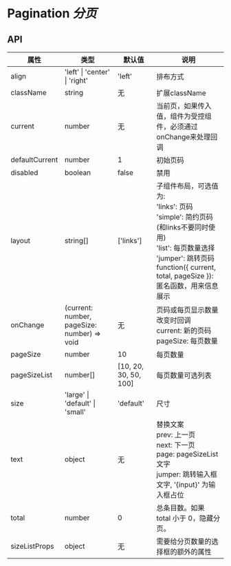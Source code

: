 # Pagination *分页*

<example />

## API 
| 属性 | 类型 | 默认值 | 说明 |
| --- | --- | --- | --- |
| align | 'left' \| 'center' \| 'right' | 'left' | 排布方式 |
| className | string | 无 | 扩展className |
| current | number | 无 | 当前页，如果传入值，组件为受控组件，必须通过onChange来处理回调 |
| defaultCurrent | number | 1 | 初始页码 |
| disabled | boolean | false | 禁用 |
| layout | string[] | \['links'] | 子组件布局，可选值为:<br />'links': 页码<br />'simple': 简约页码(和links不要同时使用)<br />'list': 每页数量选择<br />'jumper': 跳转页码<br />function({ current, total, pageSize }): 匿名函数，用来信息展示 |
| onChange | (current: number, pageSize: number) => void | 无 | 页码或每页显示数量改变时回调<br />current: 新的页码<br />pageSize: 每页数量 |
| pageSize | number | 10 | 每页数量 |
| pageSizeList | number[] | \[10, 20, 30, 50, 100] | 每页数量可选列表 |
| size | 'large' \| 'default' \| 'small' | 'default' | 尺寸 |
| text | object | 无 | 替换文案<br />prev: 上一页<br />next: 下一页<br />page: pageSizeList文字<br />jumper: 跳转输入框文字, '{input}' 为输入框占位 |
| total | number | 0 | 总条目数。如果 total 小于 0，隐藏分页。 |
| sizeListProps| object | 无 | 需要给分页数量的选择框的额外的属性 | 

